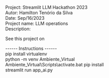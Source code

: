 Project: Streamlit LLM Hackathon 2023  
Autor: Hamilton Tenório da Silva  
Date: Sep/16/2023  
Project name: LLM operations   
Description:



See this project on 

------ Instructions ------   
pip install virtualenv  
python -m venv Ambiente_Virtual  
Ambiente_Virtual\Scripts\activate.bat
pip install <packages>  
streamlit run app_ai.py   
